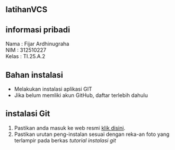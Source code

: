 ## latihanVCS
## informasi pribadi
Nama : Fijar Ardhinugraha  
NIM : 312510227  
Kelas : TI.25.A.2  

## Bahan instalasi
- Melakukan instalasi aplikasi GIT
- Jika belum memliki akun GitHub, daftar terlebih dahulu

## instalasi Git
1. Pastikan anda masuk ke web resmi [klik disini](https://git-scm.com/install/).
2. Pastikan urutan peng-instalan sesuai dengan reka-an foto yang terlampir pada berkas *tutorial instalasi git*
